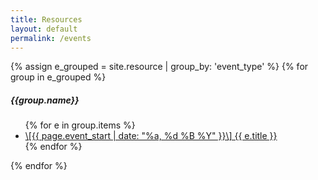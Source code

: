 ```yaml
---
title: Resources
layout: default
permalink: /events
---
```



{% assign e_grouped = site.resource | group_by: 'event_type' %}
{% for group in e_grouped %}
  <h5>{{group.name}}</h5>  
  <ul>
  {% for e in group.items %}
    <li>
      <a href="{{ r.url }}">
        \[{{ page.event_start | date: "%a, %d %B %Y" }}\] {{ e.title }}
      </a>
    </li>
  {% endfor %}
  </ul>
{% endfor %}
